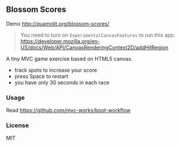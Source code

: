 
Blossom Scores
------

Demo http://quamolit.org/blossom-scores/

> You need to turn on `ExperimentalCanvasFeatures` to run this app.
> https://developer.mozilla.org/en-US/docs/Web/API/CanvasRenderingContext2D/addHitRegion

A tiny MVC game exercise based on HTML5 canvas.

* track spots to increase your score
* press Space to restart
* you have only 30 seconds in each race

### Usage

Read https://github.com/mvc-works/boot-workflow

### License

MIT